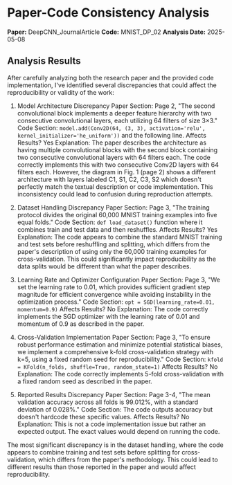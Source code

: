 # Paper-Code Consistency Analysis

**Paper:** DeepCNN_JournalArticle
**Code:** MNIST_DP_02
**Analysis Date:** 2025-05-08

## Analysis Results

After carefully analyzing both the research paper and the provided code implementation, I've identified several discrepancies that could affect the reproducibility or validity of the work:

1. Model Architecture Discrepancy
   Paper Section: Page 2, "The second convolutional block implements a deeper feature hierarchy with two consecutive convolutional layers, each utilizing 64 filters of size 3×3."
   Code Section: `model.add(Conv2D(64, (3, 3), activation='relu', kernel_initializer='he_uniform'))` and the following line.
   Affects Results? Yes
   Explanation: The paper describes the architecture as having multiple convolutional blocks with the second block containing two consecutive convolutional layers with 64 filters each. The code correctly implements this with two consecutive Conv2D layers with 64 filters each. However, the diagram in Fig. 1 (page 2) shows a different architecture with layers labeled C1, S1, C2, C3, S2 which doesn't perfectly match the textual description or code implementation. This inconsistency could lead to confusion during reproduction attempts.

2. Dataset Handling Discrepancy
   Paper Section: Page 3, "The training protocol divides the original 60,000 MNIST training examples into five equal folds."
   Code Section: `def load_dataset()` function where it combines train and test data and then reshuffles.
   Affects Results? Yes
   Explanation: The code appears to combine the standard MNIST training and test sets before reshuffling and splitting, which differs from the paper's description of using only the 60,000 training examples for cross-validation. This could significantly impact reproducibility as the data splits would be different than what the paper describes.

3. Learning Rate and Optimizer Configuration
   Paper Section: Page 3, "We set the learning rate to 0.01, which provides sufficient gradient step magnitude for efficient convergence while avoiding instability in the optimization process."
   Code Section: `opt = SGD(learning_rate=0.01, momentum=0.9)`
   Affects Results? No
   Explanation: The code correctly implements the SGD optimizer with the learning rate of 0.01 and momentum of 0.9 as described in the paper.

4. Cross-Validation Implementation
   Paper Section: Page 3, "To ensure robust performance estimation and minimize potential statistical biases, we implement a comprehensive k-fold cross-validation strategy with k=5, using a fixed random seed for reproducibility."
   Code Section: `kfold = KFold(n_folds, shuffle=True, random_state=1)`
   Affects Results? No
   Explanation: The code correctly implements 5-fold cross-validation with a fixed random seed as described in the paper.

5. Reported Results Discrepancy
   Paper Section: Page 3-4, "The mean validation accuracy across all folds is 99.012%, with a standard deviation of 0.028%."
   Code Section: The code outputs accuracy but doesn't hardcode these specific values.
   Affects Results? No
   Explanation: This is not a code implementation issue but rather an expected output. The exact values would depend on running the code.

The most significant discrepancy is in the dataset handling, where the code appears to combine training and test sets before splitting for cross-validation, which differs from the paper's methodology. This could lead to different results than those reported in the paper and would affect reproducibility.